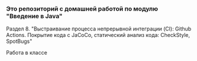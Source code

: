 ### Это репозиторий с домашней работой по модулю "Введение в Java"

Раздел 8. "Выстраивание процесса непрерывной интеграции (CI): Github Actions. Покрытие кода с JaCoCo, статический анализ кода: CheckStyle, SpotBugs"

Работа в классе

